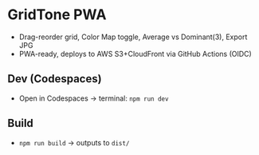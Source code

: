 # GridTone PWA

- Drag-reorder grid, Color Map toggle, Average vs Dominant(3), Export JPG
- PWA-ready, deploys to AWS S3+CloudFront via GitHub Actions (OIDC)

## Dev (Codespaces)
- Open in Codespaces → terminal: `npm run dev`

## Build
- `npm run build` → outputs to `dist/`
